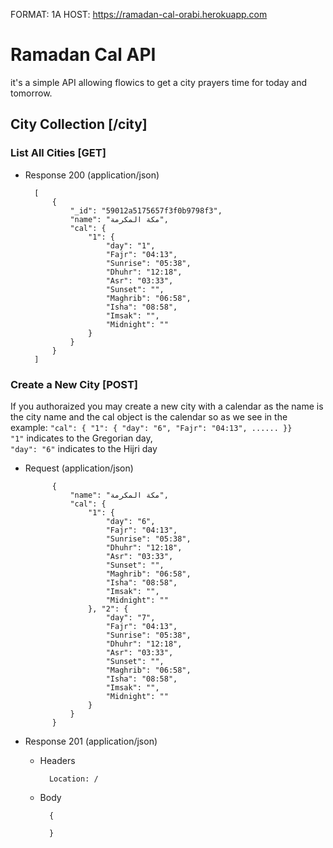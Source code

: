 FORMAT: 1A
HOST: https://ramadan-cal-orabi.herokuapp.com

# Ramadan Cal API

it's a simple API allowing flowics to get a city prayers time for today and tomorrow.

## City Collection [/city]

### List All Cities [GET]

+ Response 200 (application/json)

        [
            {
                "_id": "59012a5175657f3f0b9798f3",
                "name": "مكة المكرمة",
                "cal": {
                    "1": {
                        "day": "1",
                        "Fajr": "04:13",
                        "Sunrise": "05:38",
                        "Dhuhr": "12:18",
                        "Asr": "03:33",
                        "Sunset": "",
                        "Maghrib": "06:58",
                        "Isha": "08:58",
                        "Imsak": "",
                        "Midnight": ""
                    }
                }
            }
        ]

### Create a New City [POST]

If you authoraized you may create a new city with a calendar as the name 
is the city name and the cal object is the calendar so as we see in the example: 
`"cal": { "1": { "day": "6", "Fajr": "04:13", ...... }}`  
`"1"` indicates to the Gregorian day,  
`"day": "6"` indicates to the Hijri day

+ Request (application/json)

            {
                "name": "مكة المكرمة",
                "cal": {
                    "1": {
                        "day": "6",
                        "Fajr": "04:13",
                        "Sunrise": "05:38",
                        "Dhuhr": "12:18",
                        "Asr": "03:33",
                        "Sunset": "",
                        "Maghrib": "06:58",
                        "Isha": "08:58",
                        "Imsak": "",
                        "Midnight": ""
                    }, "2": {
                        "day": "7",
                        "Fajr": "04:13",
                        "Sunrise": "05:38",
                        "Dhuhr": "12:18",
                        "Asr": "03:33",
                        "Sunset": "",
                        "Maghrib": "06:58",
                        "Isha": "08:58",
                        "Imsak": "",
                        "Midnight": ""
                    }
                }
            }

+ Response 201 (application/json)

    + Headers

            Location: /

    + Body

            {
                
            }
